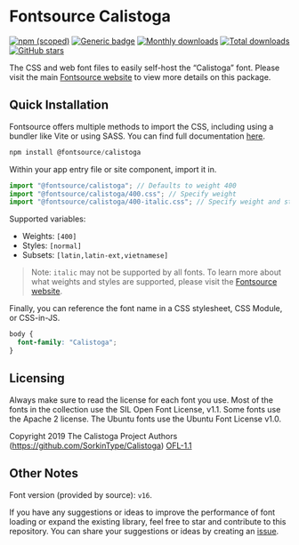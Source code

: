 # Fontsource Calistoga

[![npm (scoped)](https://img.shields.io/npm/v/@fontsource/calistoga?color=brightgreen)](https://www.npmjs.com/package/@fontsource/calistoga) [![Generic badge](https://img.shields.io/badge/fontsource-passing-brightgreen)](https://github.com/fontsource/fontsource) [![Monthly downloads](https://badgen.net/npm/dm/@fontsource/calistoga)](https://github.com/fontsource/fontsource) [![Total downloads](https://badgen.net/npm/dt/@fontsource/calistoga)](https://github.com/fontsource/fontsource) [![GitHub stars](https://img.shields.io/github/stars/fontsource/fontsource.svg?style=social&label=Star)](https://github.com/fontsource/fontsource/stargazers)

The CSS and web font files to easily self-host the “Calistoga” font. Please visit the main [Fontsource website](https://fontsource.org/fonts/calistoga) to view more details on this package.

## Quick Installation

Fontsource offers multiple methods to import the CSS, including using a bundler like Vite or using SASS. You can find full documentation [here](https://fontsource.org/docs/getting-started/introduction).

```javascript
npm install @fontsource/calistoga
```

Within your app entry file or site component, import it in.

```javascript
import "@fontsource/calistoga"; // Defaults to weight 400
import "@fontsource/calistoga/400.css"; // Specify weight
import "@fontsource/calistoga/400-italic.css"; // Specify weight and style
```

Supported variables:
- Weights: `[400]`
- Styles: `[normal]`
- Subsets: `[latin,latin-ext,vietnamese]`

> Note: `italic` may not be supported by all fonts. To learn more about what weights and styles are supported, please visit the [Fontsource website](https://fontsource.org/fonts/calistoga).

Finally, you can reference the font name in a CSS stylesheet, CSS Module, or CSS-in-JS.

```css
body {
  font-family: "Calistoga";
}
```

## Licensing
Always make sure to read the license for each font you use. Most of the fonts in the collection use the SIL Open Font License, v1.1. Some fonts use the Apache 2 license. The Ubuntu fonts use the Ubuntu Font License v1.0.

Copyright 2019 The Calistoga Project Authors (https://github.com/SorkinType/Calistoga)
[OFL-1.1](https://openfontlicense.org)

## Other Notes
Font version (provided by source): `v16`.

If you have any suggestions or ideas to improve the performance of font loading or expand the existing library, feel free to star and contribute to this repository. You can share your suggestions or ideas by creating an [issue](https://github.com/fontsource/fontsource/issues).